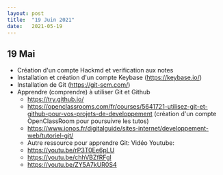 ```yaml
---
layout: post
title:  "19 Juin 2021"
date:   2021-05-19
---
```


## 19 Mai

- Création d'un compte Hackmd et verification aux notes
- Installation et création d'un compte Keybase (https://keybase.io/)
- Installation de Git (https://git-scm.com/)
- Apprendre (comprendre) à utiliser Git et Github 
    - https://try.github.io/
    - https://openclassrooms.com/fr/courses/5641721-utilisez-git-et-github-pour-vos-projets-de-developpement
    (création d'un compte OpenClassRoom pour poursuivre les tutos)
    - https://www.ionos.fr/digitalguide/sites-internet/developpement-web/tutoriel-git/
    - Autre ressource pour apprendre Git:
    Vidéo Youtube:
    - https://youtu.be/rP3T0Ee6pLU
    - https://youtu.be/chhVBZfRFgl
    - https://youtu.be/ZY5A7kUR0S4

[jekyll-docs]: https://jekyllrb.com/docs/home
[jekyll-gh]:   https://github.com/jekyll/jekyll
[jekyll-talk]: https://talk.jekyllrb.com/
